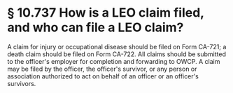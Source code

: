 # § 10.737   How is a LEO claim filed, and who can file a LEO claim?

A claim for injury or occupational disease should be filed on Form CA-721; a death claim should be filed on Form CA-722. All claims should be submitted to the officer's employer for completion and forwarding to OWCP. A claim may be filed by the officer, the officer's survivor, or any person or association authorized to act on behalf of an officer or an officer's survivors.




